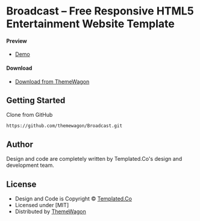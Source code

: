 # Broadcast – Free Responsive HTML5 Entertainment Website Template

#### Preview

 - [Demo](https://themewagon.github.io/Broadcast/)

#### Download
 - [Download from ThemeWagon](https://themewagon.com/themes/broadcast/)
 
 
## Getting Started

Clone from GitHub 
```
https://github.com/themewagon/Broadcast.git
```

## Author

Design and code are completely written by Templated.Co's design and development team.  


## License

 - Design and Code is Copyright &copy; [Templated.Co](https://templated.live/)
 - Licensed under [MIT]
 - Distributed by [ThemeWagon](https://themewagon.com)

